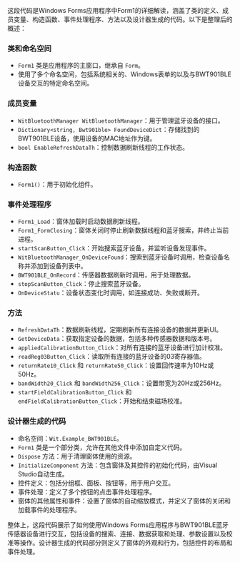 这段代码是Windows Forms应用程序中Form1的详细解读，涵盖了类的定义、成员变量、构造函数、事件处理程序、方法以及设计器生成的代码。以下是整理后的概述：

### 类和命名空间

- `Form1` 类是应用程序的主窗口，继承自 `Form`。
- 使用了多个命名空间，包括系统相关的、Windows表单的以及与BWT901BLE设备交互的特定命名空间。

### 成员变量

- `WitBluetoothManager WitBluetoothManager`：用于管理蓝牙设备的接口。
- `Dictionary<string, Bwt901ble> FoundDeviceDict`：存储找到的BWT901BLE设备，使用设备的MAC地址作为键。
- `bool EnableRefreshDataTh`：控制数据刷新线程的工作状态。

### 构造函数

- `Form1()`：用于初始化组件。

### 事件处理程序

- `Form1_Load`：窗体加载时启动数据刷新线程。
- `Form1_FormClosing`：窗体关闭时停止刷新数据线程和蓝牙搜索，并终止当前进程。
- `startScanButton_Click`：开始搜索蓝牙设备，并监听设备发现事件。
- `WitBluetoothManager_OnDeviceFound`：搜索到蓝牙设备时调用，检查设备名称并添加到设备列表中。
- `BWT901BLE_OnRecord`：传感器数据刷新时调用，用于处理数据。
- `stopScanButton_Click`：停止搜索蓝牙设备。
- `OnDeviceStatu`：设备状态变化时调用，如连接成功、失败或断开。

### 方法

- `RefreshDataTh`：数据刷新线程，定期刷新所有连接设备的数据并更新UI。
- `GetDeviceData`：获取指定设备的数据，包括多种传感器数据和版本号。
- `appliedCalibrationButton_Click`：对所有连接的蓝牙设备进行加计校准。
- `readReg03Button_Click`：读取所有连接的蓝牙设备的03寄存器值。
- `returnRate10_Click` 和 `returnRate50_Click`：设置回传速率为10Hz或50Hz。
- `bandWidth20_Click` 和 `bandWidth256_Click`：设置带宽为20Hz或256Hz。
- `startFieldCalibrationButton_Click` 和 `endFieldCalibrationButton_Click`：开始和结束磁场校准。

### 设计器生成的代码

- 命名空间：`Wit.Example_BWT901BLE`。
- `Form1` 类是一个部分类，允许在其他文件中添加自定义代码。
- `Dispose` 方法：用于清理窗体使用的资源。
- `InitializeComponent` 方法：包含窗体及其控件的初始化代码，由Visual Studio自动生成。
- 控件定义：包括分组框、面板、按钮等，用于用户交互。
- 事件处理：定义了多个按钮的点击事件处理程序。
- 窗体的其他属性和事件：设置了窗体的自动缩放模式，并定义了窗体的关闭和加载事件的处理程序。

整体上，这段代码展示了如何使用Windows Forms应用程序与BWT901BLE蓝牙传感器设备进行交互，包括设备的搜索、连接、数据获取和处理、参数设置以及校准等操作。设计器生成的代码部分则定义了窗体的外观和行为，包括控件的布局和事件处理。